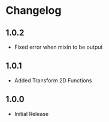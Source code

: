 # Changelog

## 1.0.2
* Fixed error when mixin to be output

## 1.0.1
* Added Transform 2D Functions

## 1.0.0
* Initial Release